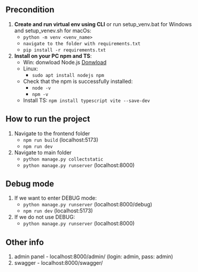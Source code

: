 ## Precondition
1. **Create and run virtual env using CLI** or run setup_venv.bat for Windows and setup_venev.sh for macOs:
   - ```python -m venv <venv_name>```
   - ```navigate to the folder with requirements.txt```
   - ```pip install -r requirements.txt```
2. **Install on your PC npm and TS**:
   - Win: donwload Node.js [Donwload](https://nodejs.org/en)
   - Linux:
     - ```sudo apt install nodejs npm```
   - Check that the npm is successfully installed:
     - ```node -v```
     - ```npm -v```
   - Install TS: ```npm install typescript vite --save-dev```

## How to run the project
1. Navigate to the frontend folder
   - ```npm run build``` (localhost:5173)
   - ```npm run dev```
2. Navigate to main folder
   - ```python manage.py collectstatic```
   - ```python manage.py runserver``` (localhost:8000)

## Debug mode
1. If we want to enter DEBUG mode:
   - ```python manage.py runserver``` (localhost:8000/debug)
   - ```npm run dev``` (localhost:5173)
2. If we do not use DEBUG:
   - ```python manage.py runserver``` (localhost:8000)
  
## Other info
1. admin panel - localhost:8000/admin/ (login: admin, pass: admin)
2. swagger - localhost:8000/swagger/
